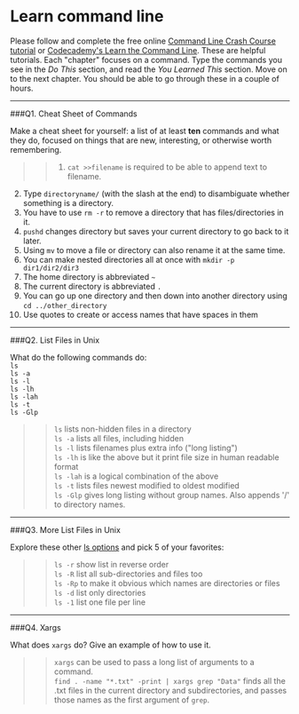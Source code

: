 # Learn command line

Please follow and complete the free online [Command Line Crash Course
tutorial](https://web.archive.org/web/20160708171659/http://cli.learncodethehardway.org/book/) or [Codecademy's Learn the Command Line](https://www.codecademy.com/learn/learn-the-command-line). These are helpful tutorials. Each "chapter" focuses on a command. Type the commands you see in the _Do This_ section, and read the _You Learned This_ section. Move on to the next chapter. You should be able to go through these in a couple of hours.

---

###Q1.  Cheat Sheet of Commands  

Make a cheat sheet for yourself: a list of at least **ten** commands and what they do, focused on things that are new, interesting, or otherwise worth remembering.

> >1. `cat >>filename` is required to be able to append text to filename.
2. Type `directoryname/` (with the slash at the end) to disambiguate whether something is a directory.
3. You have to use `rm -r` to remove a directory that has files/directories in it.
4. `pushd` changes directory but saves your current directory to go back to it later.
5. Using `mv` to move a file or directory can also rename it at the same time.
6. You can make nested directories all at once with `mkdir -p dir1/dir2/dir3`
7. The home directory is abbreviated `~`
8. The current directory is abbreviated `.`
9. You can go up one directory and then down into another directory using `cd ../other_directory`
10. Use quotes to create or access names that have spaces in them

---

###Q2.  List Files in Unix   

What do the following commands do:  
`ls`  
`ls -a`  
`ls -l`  
`ls -lh`  
`ls -lah`  
`ls -t`  
`ls -Glp`  

> > `ls` lists non-hidden files in a directory  
`ls -a` lists all files, including hidden  
`ls -l` lists filenames plus extra info ("long listing")  
`ls -lh` is like the above but it print file size in human readable format  
`ls -lah` is a logical combination of the above  
`ls -t` lists files newest modified to oldest modified  
`ls -Glp` gives long listing without group names. Also appends '/' to directory names.  

---

###Q3.  More List Files in Unix  

Explore these other [ls options](http://www.techonthenet.com/unix/basic/ls.php) and pick 5 of your favorites:

> > `ls -r` show list in reverse order  
`ls -R` list all sub-directories and files too  
`ls -Rp` to make it obvious which names are directories or files  
`ls -d` list only directories  
`ls -1` list one file per line  


---

###Q4.  Xargs   

What does `xargs` do? Give an example of how to use it.

> > `xargs` can be used to pass a long list of arguments to a command.  
`find . -name "*.txt" -print | xargs grep "Data"` finds all the .txt files in the current directory and subdirectories, and passes those names as the first argument of `grep`.

 

